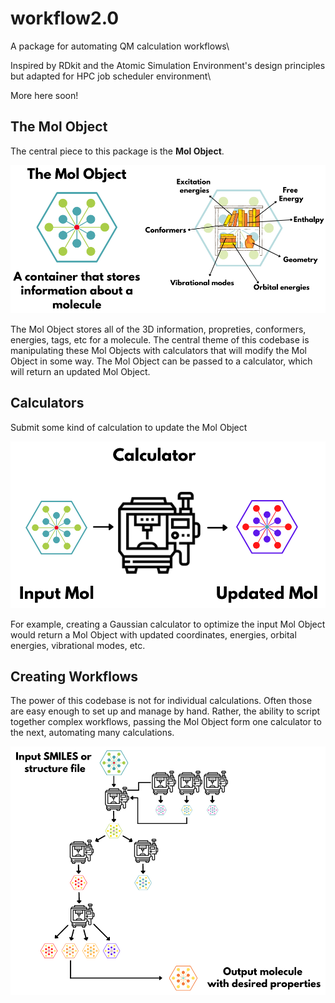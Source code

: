# workflow2.0

A package for automating QM calculation workflows\

Inspired by RDkit and the Atomic Simulation Environment's design principles\
but adapted for HPC job scheduler environment\

More here soon!



## The Mol Object
The central piece to this package is the **Mol Object**. 

![alt text](Mol_Object.png)

The Mol Object stores all of the 3D information, propreties, conformers, energies, tags, etc for a molecule. The central theme of this codebase is manipulating these Mol Objects with calculators that will modify the Mol Object in some way. The Mol Object can be passed to a calculator, which will return an updated Mol Object. 

## Calculators
Submit some kind of calculation to update the Mol Object

![alt text](Calculator.png)

For example, creating a Gaussian calculator to optimize the input Mol Object would return a Mol Object with updated coordinates, energies, orbital energies, vibrational modes, etc. 

## Creating Workflows
The power of this codebase is not for individual calculations. Often those are easy enough to set up and manage by hand. Rather, the ability to script together complex workflows, passing the Mol Object form one calculator to the next, automating many calculations. 

![alt text](Workflow.png)
